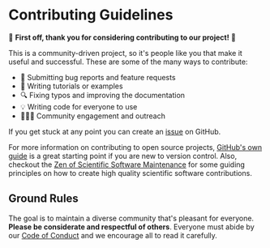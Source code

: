 # Contributing Guidelines

:tada: **First off, thank you for considering contributing to our project!** :tada:

This is a community-driven project, so it's people like you that make it useful and
successful. These are some of the many ways to contribute:

* :bug: Submitting bug reports and feature requests
* :memo: Writing tutorials or examples
* :mag: Fixing typos and improving the documentation
* :bulb: Writing code for everyone to use
* :people_holding_hands: Community engagement and outreach

If you get stuck at any point you can create an
[issue](https://github.com/abhishektiwari/molr/issues) on GitHub.

For more information on contributing to open source projects,
[GitHub's own guide](https://opensource.guide/how-to-contribute)
is a great starting point if you are new to version control. Also, checkout the
[Zen of Scientific Software Maintenance](https://jrleeman.github.io/ScientificSoftwareMaintenance/)
for some guiding principles on how to create high quality scientific software
contributions.


## Ground Rules

The goal is to maintain a diverse community that's pleasant for everyone.
**Please be considerate and respectful of others**. Everyone must abide by our
[Code of Conduct](/CODE_OF_CONDUCT.md)
and we encourage all to read it carefully.